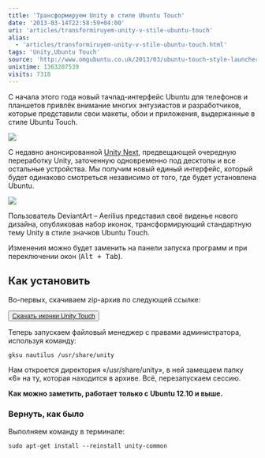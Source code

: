 ```yaml
---
title: 'Трансформируем Unity в стиле Ubuntu Touch'
date: '2013-03-14T22:58:59+04:00'
uri: 'articles/transformiruyem-unity-v-stile-ubuntu-touch'
alias: 
  - 'articles/transformiruyem-unity-v-stile-ubuntu-touch.html'
tags: 'Unity,Ubuntu Touch'
source: 'http://www.omgubuntu.co.uk/2013/03/ubuntu-touch-style-launcher-icons-for-the-ubuntu-desktop'
unixtime: 1363287539
visits: 7318
---
```

С начала этого года новый тачпад-интерфейс Ubuntu для телефонов и планшетов привлёк внимание многих энтузиастов и разработчиков, которые представили свои макеты, обои и приложения, выдержанные в стиле Ubuntu Touch.

[![](img/2013/03/14/22-00/unity-touch-2-8558168270-o.jpg)](img/2013/03/14/22-00/unity-touch-2-8558168270-o.jpg)

С недавно анонсированной [Unity Next](news/canonical-anonsirovala-mir-i-unity-next), предвещающей очередную переработку Unity, заточенную одновременно под десктопы и все остальные устройства. Мы получим новый единый интерфейс, который будет одинаково смотреться независимо от того, где будет установлена Ubuntu.

[![](img/2013/03/14/22-00/unity-touch-8558165350-o.jpg)](img/2013/03/14/22-00/unity-touch-8558165350-o.jpg)

Пользователь DeviantArt – Aerilius представил своё виденье нового дизайна, опубликовав набор иконок, трансформирующий стандартную тему Unity в стиле значков Ubuntu Touch.

Изменения можно будет заменить на панели запуска программ и при переключении окон (<kbd>Alt + Tab</kbd>).

## Как установить

Во-первых, скачиваем zip-архив по следующей ссылке:

<button>[Скачать иконки Unity Touch](http://aerilius.deviantart.com/art/Ubuntu-Touch-Launcher-icons-358618366)</button>

Теперь запускаем файловый менеджер с правами администратора, используя команду:

```
gksu nautilus /usr/share/unity
```

Нам откроется директория «/usr/share/unity», в ней замещаем папку «6» на ту, которая находится в архиве. Всё, перезапускаем сессию.

**Как можно заметить, работает только с Ubuntu 12.10 и выше.**

### Вернуть, как было

Выполняем команду в терминале:

```
sudo apt-get install --reinstall unity-common
```
